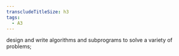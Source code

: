 ```yaml
---
transcludeTitleSize: h3
tags:
  - A3
---
```

design and write algorithms and subprograms to solve a variety of problems;
